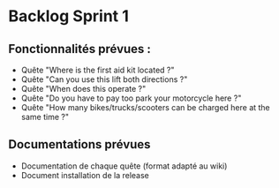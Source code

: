 # Backlog Sprint 1 #

## Fonctionnalités prévues : ##

- Quête "Where is the first aid kit located ?"
- Quête "Can you use this lift both directions ?"
- Quête "When does this operate ?"
- Quête "Do you have to pay too park your motorcycle here ?"
- Quête "How many bikes/trucks/scooters can be charged here at the same time ?"

## Documentations prévues ##

- Documentation de chaque quête (format adapté au wiki)
- Document installation de la release
